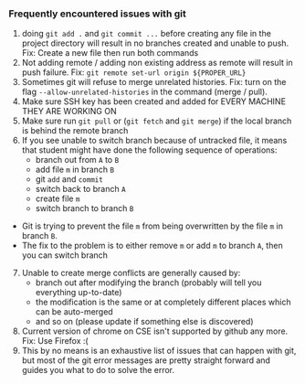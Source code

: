### Frequently encountered issues with git
1. doing `git add .` and `git commit ...` before creating any file in the project directory will result in no branches created and unable to push. Fix: Create a new file then run both commands
2. Not adding remote / adding non existing address as remote will result in push failure. Fix: `git remote set-url origin ${PROPER_URL}`
3. Sometimes git will refuse to merge unrelated histories. Fix: turn on the flag `--allow-unrelated-histories` in the command (merge / pull).
4. Make sure SSH key has been created and added for EVERY MACHINE THEY ARE WORKING ON
5. Make sure run `git pull` or (`git fetch` and `git merge`) if the local branch is behind the remote branch
6. If you see unable to switch branch because of untracked file, it means that student might have done the following sequence of operations:
    - branch out from `A` to `B`
    - add file `m` in branch `B`
    - git `add` and `commit`
    - switch back to branch `A`
    - create file `m`
    - switch branch to branch `B`
- Git is trying to prevent the file `m` from being overwritten by the file `m` in branch `B`.
- The fix to the problem is to either remove `m` or add `m` to branch `A`, then you can switch branch
7. Unable to create merge conflicts are generally caused by:
    - branch out after modifying the branch (probably will tell you everything up-to-date)
    - the modification is the same or at completely different places which can be auto-merged
    - and so on (please update if something else is discovered)
8. Current version of chrome on CSE isn't supported by github any more. Fix: Use Firefox :(
9. This by no means is an exhaustive list of issues that can happen with git, but most of the git error messages are pretty straight forward and guides you what to do to solve the error.
